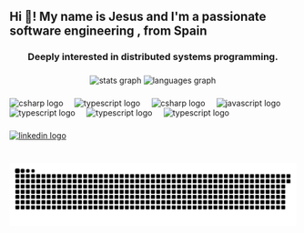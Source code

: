 <h2 align="left">Hi 👋! My name is Jesus and I'm a passionate software engineering , from Spain</h2>

<h3 align="center">Deeply interested in distributed systems programming.</h3>

###

<div align="center">
  <img src="https://github-readme-streak-stats.herokuapp.com/?user=jcamposforner&theme=dracula" height="150" alt="stats graph"  />
<!--   <img src="https://github-readme-stats.vercel.app/api?username=jcamposforner&hide_title=false&hide_rank=false&show_icons=true&include_all_commits=true&count_private=true&disable_animations=false&theme=dracula&locale=en&hide_border=false" height="150" alt="stats graph"  /> -->
  <img src="https://github-readme-stats.vercel.app/api/top-langs?username=jcamposforner&locale=en&hide_title=false&layout=compact&card_width=320&langs_count=5&theme=dracula&hide_border=false" height="150" alt="languages graph"  />
</div>

###

###

<div align="left">
  <img src="https://cdn.jsdelivr.net/gh/devicons/devicon/icons/rust/rust-original.svg" height="30" alt="csharp logo"  />
  <img width="12" />
  <img src="https://cdn.jsdelivr.net/gh/devicons/devicon/icons/cplusplus/cplusplus-original.svg" height="30" alt="typescript logo"  />
  <img width="12" />
  <img src="https://cdn.jsdelivr.net/gh/devicons/devicon/icons/java/java-original.svg" height="30" alt="csharp logo"  />
  <img width="12" />
  <img src="https://cdn.jsdelivr.net/gh/devicons/devicon/icons/javascript/javascript-original.svg" height="30" alt="javascript logo"  />
  <img width="12" />
  <img src="https://cdn.jsdelivr.net/gh/devicons/devicon/icons/typescript/typescript-original.svg" height="30" alt="typescript logo"  />
  <img width="12" />
  <img src="https://cdn.jsdelivr.net/gh/devicons/devicon/icons/kotlin/kotlin-original.svg" height="30" alt="typescript logo"  />
  <img width="12" />
  <img src="https://cdn.jsdelivr.net/gh/devicons/devicon/icons/php/php-original.svg" height="30" alt="typescript logo"  />
  <img width="12" />
</div>

###

<div align="left">
  <a href="https://www.linkedin.com/in/jesus-campos-forner/">
  <img src="https://img.shields.io/static/v1?message=LinkedIn&logo=linkedin&label=&color=0077B5&logoColor=white&labelColor=&style=for-the-badge" height="35" alt="linkedin logo"  />
  </a>
</div>

###

<br clear="both">

<picture>
  <source media="(prefers-color-scheme: dark)" srcset="https://raw.githubusercontent.com/jcamposforner/jcamposforner/output/snake-dark.svg" />
  <source media="(prefers-color-scheme: light)" srcset="https://raw.githubusercontent.com/jcamposforner/jcamposforner/output/snake.svg" />
  <img alt="snake" src="https://raw.githubusercontent.com/jcamposforner/jcamposforner/output/snake.svg" />
</picture>

###
